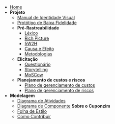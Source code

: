 - [Home](/)
- **Projeto**
  - [Manual de Identidade Visual](ManualIdentidadeVisual.md)
  - [Protótipo de Baixa Fidelidade](PrototipoBaixo.md)
  - **Pré-Rastreabilidade**
    - [Léxico](Lexico.md)
    - [Rich Picture](rich_picture.md)
    - [5W2H](5W2H.md)
    - [Causa e Efeito](causaEfeito.md)
    - [Metodologias](Metodologias.md)
  - **Elicitação**
    - [Questionário](Questionário.md)
    - [Storytelling](Storytelling.md)
    - [MoSCow](MoSCoW.md)
  - **Planejamento de custos e riscos**
    - [Plano de gerenciamento de custos](PlanoDeGerenciamentoDeCustos.md)
    - [Plano de gerenciamento de riscos](GerenciamentoDeRiscos.md)
- **Modelagem**
    - [Diagrama de Atividades](activitiesDiagram.md)
    - [Diagrama de Componente](componentDiagram.md)
  **Sobre o Cuponzim**
    - [Folha de Estilo](folhaDeEstilo.md)
    - [Como Contribuir](comoContribuir.md)
